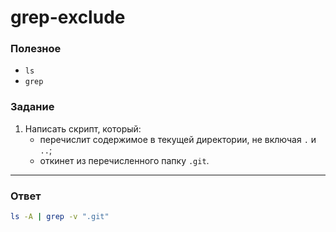 # grep-exclude

### Полезное

- `ls`
- `grep`

### Задание

1. Написать скрипт, который:
   - перечислит содержимое в текущей директории, не включая `.` и `..`;
   - откинет из перечисленного папку `.git`.

---

### Ответ

```bash
ls -A | grep -v ".git"
```
